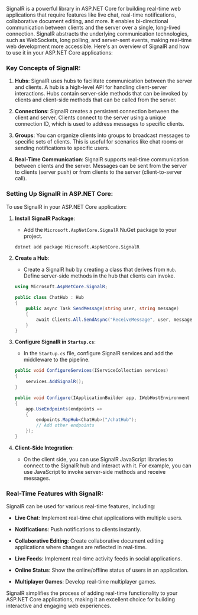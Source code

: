 SignalR is a powerful library in ASP.NET Core for building real-time web applications that require features like live chat, real-time notifications, collaborative document editing, and more. It enables bi-directional communication between clients and the server over a single, long-lived connection. SignalR abstracts the underlying communication technologies, such as WebSockets, long polling, and server-sent events, making real-time web development more accessible. Here's an overview of SignalR and how to use it in your ASP.NET Core applications:

### Key Concepts of SignalR:

1. **Hubs**: SignalR uses hubs to facilitate communication between the server and clients. A hub is a high-level API for handling client-server interactions. Hubs contain server-side methods that can be invoked by clients and client-side methods that can be called from the server.

2. **Connections**: SignalR creates a persistent connection between the client and server. Clients connect to the server using a unique connection ID, which is used to address messages to specific clients.

3. **Groups**: You can organize clients into groups to broadcast messages to specific sets of clients. This is useful for scenarios like chat rooms or sending notifications to specific users.

4. **Real-Time Communication**: SignalR supports real-time communication between clients and the server. Messages can be sent from the server to clients (server push) or from clients to the server (client-to-server call).

### Setting Up SignalR in ASP.NET Core:

To use SignalR in your ASP.NET Core application:

1. **Install SignalR Package**:
   - Add the `Microsoft.AspNetCore.SignalR` NuGet package to your project.

   ```bash
   dotnet add package Microsoft.AspNetCore.SignalR
   ```

2. **Create a Hub**:
   - Create a SignalR hub by creating a class that derives from `Hub`. Define server-side methods in the hub that clients can invoke.

   ```csharp
   using Microsoft.AspNetCore.SignalR;

   public class ChatHub : Hub
   {
       public async Task SendMessage(string user, string message)
       {
           await Clients.All.SendAsync("ReceiveMessage", user, message);
       }
   }
   ```

3. **Configure SignalR in `Startup.cs`**:
   - In the `Startup.cs` file, configure SignalR services and add the middleware to the pipeline.

   ```csharp
   public void ConfigureServices(IServiceCollection services)
   {
       services.AddSignalR();
   }

   public void Configure(IApplicationBuilder app, IWebHostEnvironment env)
   {
       app.UseEndpoints(endpoints =>
       {
           endpoints.MapHub<ChatHub>("/chatHub");
           // Add other endpoints
       });
   }
   ```

4. **Client-Side Integration**:
   - On the client side, you can use SignalR JavaScript libraries to connect to the SignalR hub and interact with it. For example, you can use JavaScript to invoke server-side methods and receive messages.

### Real-Time Features with SignalR:

SignalR can be used for various real-time features, including:

- **Live Chat**: Implement real-time chat applications with multiple users.

- **Notifications**: Push notifications to clients instantly.

- **Collaborative Editing**: Create collaborative document editing applications where changes are reflected in real-time.

- **Live Feeds**: Implement real-time activity feeds in social applications.

- **Online Status**: Show the online/offline status of users in an application.

- **Multiplayer Games**: Develop real-time multiplayer games.

SignalR simplifies the process of adding real-time functionality to your ASP.NET Core applications, making it an excellent choice for building interactive and engaging web experiences.